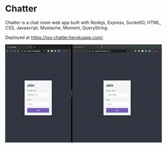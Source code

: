 # Chatter

Chatter is a chat room web app built with Nodejs, Express, SocketIO, HTML, CSS, Javascript, Mustache, Moment, QueryString.

Deployed at https://jxu-chatter.herokuapp.com/.

![](Chatter.gif)
